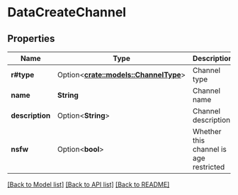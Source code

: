 # DataCreateChannel

## Properties

Name | Type | Description | Notes
------------ | ------------- | ------------- | -------------
**r#type** | Option<[**crate::models::ChannelType**](ChannelType.md)> | Channel type | [optional]
**name** | **String** | Channel name | 
**description** | Option<**String**> | Channel description | [optional]
**nsfw** | Option<**bool**> | Whether this channel is age restricted | [optional]

[[Back to Model list]](../README.md#documentation-for-models) [[Back to API list]](../README.md#documentation-for-api-endpoints) [[Back to README]](../README.md)


